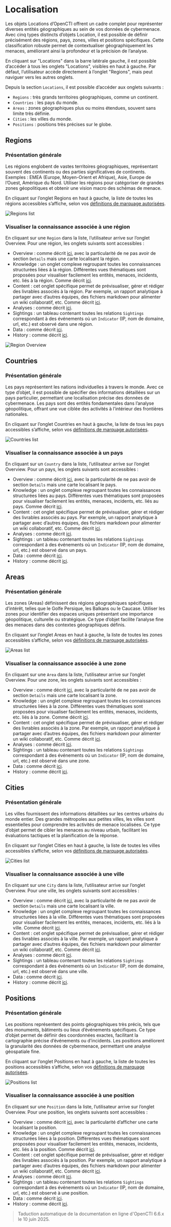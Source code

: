 # Localisation

Les objets Locations d’OpenCTI offrent un cadre complet pour représenter diverses entités géographiques au sein de vos données de cybermenace. Avec cinq types distincts d’objets Location, il est possible de définir précisément des régions, pays, zones, villes et positions spécifiques. Cette classification robuste permet de contextualiser géographiquement les menaces, améliorant ainsi la profondeur et la précision de l’analyse.

En cliquant sur "Locations" dans la barre latérale gauche, il est possible d’accéder à tous les onglets "Locations", visibles en haut à gauche. Par défaut, l’utilisateur accède directement à l’onglet "Regions", mais peut naviguer vers les autres onglets.

Depuis la section `Locations`, il est possible d’accéder aux onglets suivants :

- `Regions` : très grands territoires géographiques, comme un continent.
- `Countries` : les pays du monde.
- `Areas` : zones géographiques plus ou moins étendues, souvent sans limite très définie.
- `Cities` : les villes du monde.
- `Positions` : positions très précises sur le globe.


## Regions

### Présentation générale

Les régions englobent de vastes territoires géographiques, représentant souvent des continents ou des parties significatives de continents. Exemples : EMEA (Europe, Moyen-Orient et Afrique), Asie, Europe de l’Ouest, Amérique du Nord. Utiliser les régions pour catégoriser de grandes zones géopolitiques et obtenir une vision macro des schémas de menace.

En cliquant sur l’onglet Regions en haut à gauche, la liste de toutes les régions accessibles s’affiche, selon vos [définitions de marquage autorisées](../administration/users.md).

![Regions list](assets/regions_list_view.png)

### Visualiser la connaissance associée à une région

En cliquant sur une `Region` dans la liste, l’utilisateur arrive sur l’onglet Overview. Pour une région, les onglets suivants sont accessibles :

- Overview : comme décrit [ici](overview.md#overview-section), avec la particularité de ne pas avoir de section `Details` mais une carte localisant la région.
- Knowledge : un onglet complexe regroupant toutes les connaissances structurées liées à la région. Différentes vues thématiques sont proposées pour visualiser facilement les entités, menaces, incidents, etc. liés à la région. Comme décrit [ici](overview.md#knowledge-section).
- Content : cet onglet spécifique permet de prévisualiser, gérer et rédiger des livrables associés à la région. Par exemple, un rapport analytique à partager avec d’autres équipes, des fichiers markdown pour alimenter un wiki collaboratif, etc. Comme décrit [ici](overview.md#content-section).
- Analyses : comme décrit [ici](overview.md#analyses-section).
- Sightings : un tableau contenant toutes les relations `Sightings` correspondant à des événements où un `Indicator` (IP, nom de domaine, url, etc.) est observé dans une région.
- Data : comme décrit [ici](overview.md#data-section).
- History : comme décrit [ici](overview.md#history-section).

![Region Overview](assets/region_overview.png)

## Countries

### Présentation générale

Les pays représentent les nations individuelles à travers le monde. Avec ce type d’objet, il est possible de spécifier des informations détaillées sur un pays particulier, permettant une localisation précise des données de cybermenace. Les pays sont des entités fondamentales dans l’analyse géopolitique, offrant une vue ciblée des activités à l’intérieur des frontières nationales.

En cliquant sur l’onglet Countries en haut à gauche, la liste de tous les pays accessibles s’affiche, selon vos [définitions de marquage autorisées](../administration/users.md).

![Countries list](assets/countries_list_view.png)

### Visualiser la connaissance associée à un pays

En cliquant sur un `Country` dans la liste, l’utilisateur arrive sur l’onglet Overview. Pour un pays, les onglets suivants sont accessibles :

- Overview : comme décrit [ici](overview.md#overview-section), avec la particularité de ne pas avoir de section `Details` mais une carte localisant le pays.
- Knowledge : un onglet complexe regroupant toutes les connaissances structurées liées au pays. Différentes vues thématiques sont proposées pour visualiser facilement les entités, menaces, incidents, etc. liés au pays. Comme décrit [ici](overview.md#knowledge-section).
- Content : cet onglet spécifique permet de prévisualiser, gérer et rédiger des livrables associés au pays. Par exemple, un rapport analytique à partager avec d’autres équipes, des fichiers markdown pour alimenter un wiki collaboratif, etc. Comme décrit [ici](overview.md#content-section).
- Analyses : comme décrit [ici](overview.md#analyses-section).
- Sightings : un tableau contenant toutes les relations `Sightings` correspondant à des événements où un `Indicator` (IP, nom de domaine, url, etc.) est observé dans un pays.
- Data : comme décrit [ici](overview.md#data-section).
- History : comme décrit [ici](overview.md#history-section).

## Areas

### Présentation générale

Les zones (Areas) définissent des régions géographiques spécifiques d’intérêt, telles que le Golfe Persique, les Balkans ou le Caucase. Utiliser les zones pour identifier des espaces uniques présentant une importance géopolitique, culturelle ou stratégique. Ce type d’objet facilite l’analyse fine des menaces dans des contextes géographiques définis.

En cliquant sur l’onglet Areas en haut à gauche, la liste de toutes les zones accessibles s’affiche, selon vos [définitions de marquage autorisées](../administration/users.md).

![Areas list](assets/areas_list_view.png)

### Visualiser la connaissance associée à une zone

En cliquant sur une `Area` dans la liste, l’utilisateur arrive sur l’onglet Overview. Pour une zone, les onglets suivants sont accessibles :

- Overview : comme décrit [ici](overview.md#overview-section), avec la particularité de ne pas avoir de section `Details` mais une carte localisant la zone.
- Knowledge : un onglet complexe regroupant toutes les connaissances structurées liées à la zone. Différentes vues thématiques sont proposées pour visualiser facilement les entités, menaces, incidents, etc. liés à la zone. Comme décrit [ici](overview.md#knowledge-section).
- Content : cet onglet spécifique permet de prévisualiser, gérer et rédiger des livrables associés à la zone. Par exemple, un rapport analytique à partager avec d’autres équipes, des fichiers markdown pour alimenter un wiki collaboratif, etc. Comme décrit [ici](overview.md#content-section).
- Analyses : comme décrit [ici](overview.md#analyses-section).
- Sightings : un tableau contenant toutes les relations `Sightings` correspondant à des événements où un `Indicator` (IP, nom de domaine, url, etc.) est observé dans une zone.
- Data : comme décrit [ici](overview.md#data-section).
- History : comme décrit [ici](overview.md#history-section).


## Cities

### Présentation générale

Les villes fournissent des informations détaillées sur les centres urbains du monde entier. Des grandes métropoles aux petites villes, les villes sont essentielles pour comprendre les activités de menace localisées. Ce type d’objet permet de cibler les menaces au niveau urbain, facilitant les évaluations tactiques et la planification de la réponse.

En cliquant sur l’onglet Cities en haut à gauche, la liste de toutes les villes accessibles s’affiche, selon vos [définitions de marquage autorisées](../administration/users.md).

![Cities list](assets/cities_list_view.png)

### Visualiser la connaissance associée à une ville

En cliquant sur une `City` dans la liste, l’utilisateur arrive sur l’onglet Overview. Pour une ville, les onglets suivants sont accessibles :

- Overview : comme décrit [ici](overview.md#overview-section), avec la particularité de ne pas avoir de section `Details` mais une carte localisant la ville.
- Knowledge : un onglet complexe regroupant toutes les connaissances structurées liées à la ville. Différentes vues thématiques sont proposées pour visualiser facilement les entités, menaces, incidents, etc. liés à la ville. Comme décrit [ici](overview.md#knowledge-section).
- Content : cet onglet spécifique permet de prévisualiser, gérer et rédiger des livrables associés à la ville. Par exemple, un rapport analytique à partager avec d’autres équipes, des fichiers markdown pour alimenter un wiki collaboratif, etc. Comme décrit [ici](overview.md#content-section).
- Analyses : comme décrit [ici](overview.md#analyses-section).
- Sightings : un tableau contenant toutes les relations `Sightings` correspondant à des événements où un `Indicator` (IP, nom de domaine, url, etc.) est observé dans une ville.
- Data : comme décrit [ici](overview.md#data-section).
- History : comme décrit [ici](overview.md#history-section).


## Positions

### Présentation générale

Les positions représentent des points géographiques très précis, tels que des monuments, bâtiments ou lieux d’événements spécifiques. Ce type d’objet permet de définir des coordonnées exactes, facilitant la cartographie précise d’événements ou d’incidents. Les positions améliorent la granularité des données de cybermenace, permettant une analyse géospatiale fine.

En cliquant sur l’onglet Positions en haut à gauche, la liste de toutes les positions accessibles s’affiche, selon vos [définitions de marquage autorisées](../administration/users.md).

![Positions list](assets/positions_list_view.png)

### Visualiser la connaissance associée à une position

En cliquant sur une `Position` dans la liste, l’utilisateur arrive sur l’onglet Overview. Pour une position, les onglets suivants sont accessibles :

- Overview : comme décrit [ici](overview.md#overview-section), avec la particularité d’afficher une carte localisant la position.
- Knowledge : un onglet complexe regroupant toutes les connaissances structurées liées à la position. Différentes vues thématiques sont proposées pour visualiser facilement les entités, menaces, incidents, etc. liés à la position. Comme décrit [ici](overview.md#knowledge-section).
- Content : cet onglet spécifique permet de prévisualiser, gérer et rédiger des livrables associés à la position. Par exemple, un rapport analytique à partager avec d’autres équipes, des fichiers markdown pour alimenter un wiki collaboratif, etc. Comme décrit [ici](overview.md#content-section).
- Analyses : comme décrit [ici](overview.md#analyses-section).
- Sightings : un tableau contenant toutes les relations `Sightings` correspondant à des événements où un `Indicator` (IP, nom de domaine, url, etc.) est observé à une position.
- Data : comme décrit [ici](overview.md#data-section).
- History : comme décrit [ici](overview.md#history-section).


> Taduction automatique de la documentation en ligne d'OpenCTI 6.6.x le 10 juin 2025.